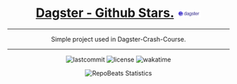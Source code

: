 <div align="center">
  
# [Dagster - Github Stars.](https://github.com/BrenoFariasdaSilva/Dagster-GitHub-Stars) <img src="https://github.com/BrenoFariasdaSilva/Dagster-GitHub-Stars/blob/main/assets/Dagster.svg"  width="11%" height="11%">

</div>

<div align="center">
  
---
  
Simple project used in Dagster-Crash-Course.

---
</div>

<p align="center">
  <img src="https://img.shields.io/github/last-commit/BrenoFariasdaSilva/Dagster-GitHub-Stars" alt="lastcommit" />
  <img src="https://img.shields.io/github/license/BrenoFariasdaSilva/Dagster-GitHub-Stars" alt="license" />
  <img src="https://wakatime.com/badge/github/BrenoFariasdaSilva/Dagster-GitHub-Stars.svg" alt="wakatime" />
</p>

<div align="center">
  
![RepoBeats Statistics](https://repobeats.axiom.co/api/embed/5956a85a1c6097c587eca24d81c2f2933008e01b.svg "Repobeats analytics image")

</div>
